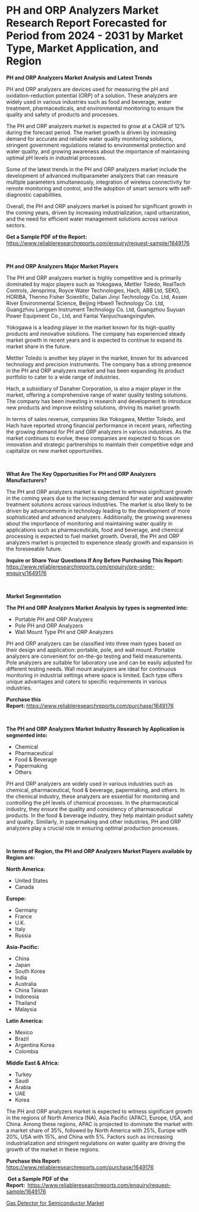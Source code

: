 <p><h1>PH and ORP Analyzers Market Research Report Forecasted for Period from 2024 -  2031 by Market Type, Market Application, and Region</h1></p><p><strong>PH and ORP Analyzers Market Analysis and Latest Trends</strong></p>
<p><p>PH and ORP analyzers are devices used for measuring the pH and oxidation-reduction potential (ORP) of a solution. These analyzers are widely used in various industries such as food and beverage, water treatment, pharmaceuticals, and environmental monitoring to ensure the quality and safety of products and processes.</p><p>The PH and ORP analyzers market is expected to grow at a CAGR of 12% during the forecast period. The market growth is driven by increasing demand for accurate and reliable water quality monitoring solutions, stringent government regulations related to environmental protection and water quality, and growing awareness about the importance of maintaining optimal pH levels in industrial processes.</p><p>Some of the latest trends in the PH and ORP analyzers market include the development of advanced multiparameter analyzers that can measure multiple parameters simultaneously, integration of wireless connectivity for remote monitoring and control, and the adoption of smart sensors with self-diagnostic capabilities.</p><p>Overall, the PH and ORP analyzers market is poised for significant growth in the coming years, driven by increasing industrialization, rapid urbanization, and the need for efficient water management solutions across various sectors.</p></p>
<p><strong>Get a Sample PDF of the Report:&nbsp;</strong> <a href="https://www.reliableresearchreports.com/enquiry/request-sample/1649176">https://www.reliableresearchreports.com/enquiry/request-sample/1649176</a></p>
<p>&nbsp;</p>
<p><strong>PH and ORP Analyzers Major Market Players</strong></p>
<p><p>The PH and ORP analyzers market is highly competitive and is primarily dominated by major players such as Yokogawa, Mettler Toledo, RealTech Controls, Jensprima, Royce Water Technologies, Hach, ABB Ltd, SEKO, HORIBA, Thermo Fisher Scientific, Dalian Jinyi Technology Co. Ltd, Assen River Environmental Science, Beijing Hbwell Technology Co. Ltd, Guangzhou Langsen Instrument Technology Co. Ltd, Guangzhou Suyuan Power Equipment Co., Ltd, and Fantai Yanjiuchuangxingufen.</p><p>Yokogawa is a leading player in the market known for its high-quality products and innovative solutions. The company has experienced steady market growth in recent years and is expected to continue to expand its market share in the future.</p><p>Mettler Toledo is another key player in the market, known for its advanced technology and precision instruments. The company has a strong presence in the PH and ORP analyzers market and has been expanding its product portfolio to cater to a wide range of industries.</p><p>Hach, a subsidiary of Danaher Corporation, is also a major player in the market, offering a comprehensive range of water quality testing solutions. The company has been investing in research and development to introduce new products and improve existing solutions, driving its market growth.</p><p>In terms of sales revenue, companies like Yokogawa, Mettler Toledo, and Hach have reported strong financial performance in recent years, reflecting the growing demand for PH and ORP analyzers in various industries. As the market continues to evolve, these companies are expected to focus on innovation and strategic partnerships to maintain their competitive edge and capitalize on new market opportunities.</p></p>
<p>&nbsp;</p>
<p><strong>What Are The Key Opportunities For PH and ORP Analyzers Manufacturers?</strong></p>
<p><p>The PH and ORP analyzers market is expected to witness significant growth in the coming years due to the increasing demand for water and wastewater treatment solutions across various industries. The market is also likely to be driven by advancements in technology leading to the development of more sophisticated and advanced analyzers. Additionally, the growing awareness about the importance of monitoring and maintaining water quality in applications such as pharmaceuticals, food and beverage, and chemical processing is expected to fuel market growth. Overall, the PH and ORP analyzers market is projected to experience steady growth and expansion in the foreseeable future.</p></p>
<p><strong>Inquire or Share Your Questions If Any Before Purchasing This Report:</strong> <a href="https://www.reliableresearchreports.com/enquiry/pre-order-enquiry/1649176">https://www.reliableresearchreports.com/enquiry/pre-order-enquiry/1649176</a></p>
<p>&nbsp;</p>
<p><strong>Market Segmentation</strong></p>
<p><strong>The PH and ORP Analyzers Market Analysis by types is segmented into:</strong></p>
<p><ul><li>Portable PH and ORP Analyzers</li><li>Pole PH and ORP Analyzers</li><li>Wall Mount Type PH and ORP Analyzers</li></ul></p>
<p><p>PH and ORP analyzers can be classified into three main types based on their design and application: portable, pole, and wall mount. Portable analyzers are convenient for on-the-go testing and field measurements. Pole analyzers are suitable for laboratory use and can be easily adjusted for different testing needs. Wall mount analyzers are ideal for continuous monitoring in industrial settings where space is limited. Each type offers unique advantages and caters to specific requirements in various industries.</p></p>
<p><strong>Purchase this Report:&nbsp;</strong><a href="https://www.reliableresearchreports.com/purchase/1649176">https://www.reliableresearchreports.com/purchase/1649176</a></p>
<p>&nbsp;</p>
<p><strong>The PH and ORP Analyzers Market Industry Research by Application is segmented into:</strong></p>
<p><ul><li>Chemical</li><li>Pharmaceutical</li><li>Food & Beverage</li><li>Papermaking</li><li>Others</li></ul></p>
<p><p>PH and ORP analyzers are widely used in various industries such as chemical, pharmaceutical, food & beverage, papermaking, and others. In the chemical industry, these analyzers are essential for monitoring and controlling the pH levels of chemical processes. In the pharmaceutical industry, they ensure the quality and consistency of pharmaceutical products. In the food & beverage industry, they help maintain product safety and quality. Similarly, in papermaking and other industries, PH and ORP analyzers play a crucial role in ensuring optimal production processes.</p></p>
<p>&nbsp;</p>
<p><strong>In terms of Region, the PH and ORP Analyzers Market Players available by Region are:</strong></p>
<p>
    <p> <strong> North America: </strong>
        <ul>
            <li>United States</li>
            <li>Canada</li>
        </ul>
        </p> 
    <p> <strong> Europe: </strong>
        <ul>
            <li>Germany</li>
            <li>France</li>
            <li>U.K.</li>
            <li>Italy</li>
            <li>Russia</li>
        </ul>
        </p> 
    <p> <strong> Asia-Pacific: </strong>
        <ul>
            <li>China</li>
            <li>Japan</li>
            <li>South Korea</li>
            <li>India</li>
            <li>Australia</li>
            <li>China Taiwan</li>
            <li>Indonesia</li>
            <li>Thailand</li>
            <li>Malaysia</li>
        </ul>
        </p> 
    <p> <strong> Latin America: </strong>
        <ul>
            <li>Mexico</li>
            <li>Brazil</li>
            <li>Argentina Korea</li>
            <li>Colombia</li>
        </ul>
        </p> 
    <p> <strong> Middle East & Africa: </strong>
        <ul>
            <li>Turkey</li>
            <li>Saudi</li>
            <li>Arabia</li>
            <li>UAE</li>
            <li>Korea</li>
        </ul>
    </p>
    </p>
<p><p>The PH and ORP analyzers market is expected to witness significant growth in the regions of North America (NA), Asia Pacific (APAC), Europe, USA, and China. Among these regions, APAC is projected to dominate the market with a market share of 35%, followed by North America with 25%, Europe with 20%, USA with 15%, and China with 5%. Factors such as increasing industrialization and stringent regulations on water quality are driving the growth of the market in these regions.</p></p>
<p><strong>Purchase this Report: </strong><a href="https://www.reliableresearchreports.com/purchase/1649176">https://www.reliableresearchreports.com/purchase/1649176</a></p>
<p>&nbsp;<strong>Get a Sample PDF of the Report:&nbsp;&nbsp;</strong><a href="https://www.reliableresearchreports.com/enquiry/request-sample/1649176">https://www.reliableresearchreports.com/enquiry/request-sample/1649176</a></p>
<p><strong></strong></p>
<p><p><a href="https://github.com/lataunyatinikmelvin59ilbd0dv/Market-Research-Report-List-1/blob/main/gas-detector-for-semiconductor-market.md">Gas Detector for Semiconductor Market</a></p></p>